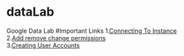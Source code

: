 # dataLab
Google Data Lab 
#Important Links
1.[Connecting To Instance](https://cloud.google.com/compute/docs/instances/connecting-to-instance) <br>
2.[Add remove change permissions](https://cloud.google.com/compute/docs/access/add-remove-change-permissions-for-team-members)<br>
3.[Creating User Accounts](https://cloud.google.com/compute/docs/access/user-accounts/)<br>
